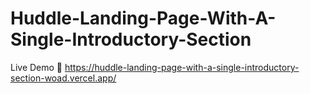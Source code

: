 # Huddle-Landing-Page-With-A-Single-Introductory-Section
Live Demo 📍 https://huddle-landing-page-with-a-single-introductory-section-woad.vercel.app/
